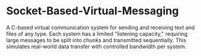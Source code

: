 # Socket-Based-Virtual-Messaging
A C-based virtual communication system for sending and receiving text and files of any type. Each system has a limited "listening capacity," requiring large messages to be split into chunks and transmitted sequentially. This simulates real-world data transfer with controlled bandwidth per system.
